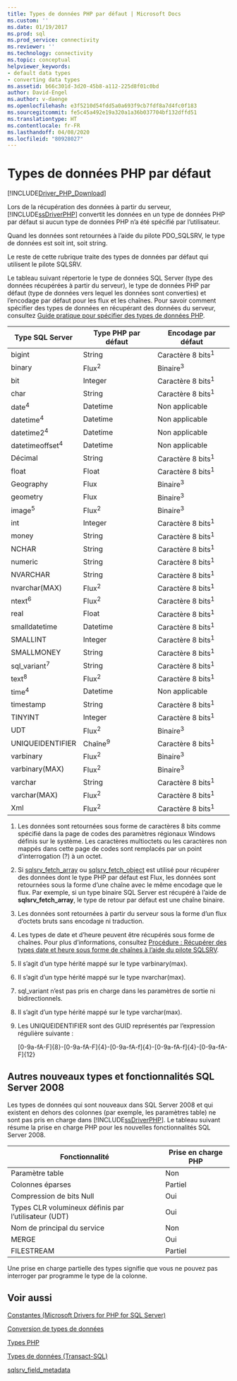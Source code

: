 ```yaml
---
title: Types de données PHP par défaut | Microsoft Docs
ms.custom: ''
ms.date: 01/19/2017
ms.prod: sql
ms.prod_service: connectivity
ms.reviewer: ''
ms.technology: connectivity
ms.topic: conceptual
helpviewer_keywords:
- default data types
- converting data types
ms.assetid: b66c301d-3d20-45b8-a112-225d8f01c0bd
author: David-Engel
ms.author: v-daenge
ms.openlocfilehash: e3f5210d54fdd5a0a693f9cb7fdf8a7d4fc0f183
ms.sourcegitcommit: fe5c45a492e19a320a1a36b037704bf132dffd51
ms.translationtype: HT
ms.contentlocale: fr-FR
ms.lasthandoff: 04/08/2020
ms.locfileid: "80928027"
---
```

# <a name="default-php-data-types"></a>Types de données PHP par défaut
[!INCLUDE[Driver_PHP_Download](../../includes/driver_php_download.md)]

Lors de la récupération des données à partir du serveur, [!INCLUDE[ssDriverPHP](../../includes/ssdriverphp_md.md)] convertit les données en un type de données PHP par défaut si aucun type de données PHP n’a été spécifié par l’utilisateur.  
  
Quand les données sont retournées à l’aide du pilote PDO_SQLSRV, le type de données est soit int, soit string.  
  
Le reste de cette rubrique traite des types de données par défaut qui utilisent le pilote SQLSRV.  
  
Le tableau suivant répertorie le type de données SQL Server (type des données récupérées à partir du serveur), le type de données PHP par défaut (type de données vers lequel les données sont converties) et l’encodage par défaut pour les flux et les chaînes. Pour savoir comment spécifier des types de données en récupérant des données du serveur, consultez [Guide pratique pour spécifier des types de données PHP](../../connect/php/how-to-specify-php-data-types.md).  
  
|Type SQL Server|Type PHP par défaut|Encodage par défaut|  
|-------------------|--------------------|--------------------|  
|bigint|String|Caractère 8 bits<sup>1</sup>|  
|binary|Flux<sup>2</sup>|Binaire<sup>3</sup>|  
|bit|Integer|Caractère 8 bits<sup>1</sup>|  
|char|String|Caractère 8 bits<sup>1</sup>|  
|date<sup>4</sup>|Datetime|Non applicable|  
|datetime<sup>4</sup>|Datetime|Non applicable|  
|datetime2<sup>4</sup>|Datetime|Non applicable|  
|datetimeoffset<sup>4</sup>|Datetime|Non applicable|  
|Décimal|String|Caractère 8 bits<sup>1</sup>|  
|float|Float|Caractère 8 bits<sup>1</sup>|  
|Geography|Flux|Binaire<sup>3</sup>|  
|geometry|Flux|Binaire<sup>3</sup>|  
|image<sup>5</sup>|Flux<sup>2</sup>|Binaire<sup>3</sup>|  
|int|Integer|Caractère 8 bits<sup>1</sup>|  
|money|String|Caractère 8 bits<sup>1</sup>|  
|NCHAR|String|Caractère 8 bits<sup>1</sup>|  
|numeric|String|Caractère 8 bits<sup>1</sup>|  
|NVARCHAR|String|Caractère 8 bits<sup>1</sup>|  
|nvarchar(MAX)|Flux<sup>2</sup>|Caractère 8 bits<sup>1</sup>|  
|ntext<sup>6</sup>|Flux<sup>2</sup>|Caractère 8 bits<sup>1</sup>|  
|real|Float|Caractère 8 bits<sup>1</sup>|  
|smalldatetime|Datetime|Caractère 8 bits<sup>1</sup>|  
|SMALLINT|Integer|Caractère 8 bits<sup>1</sup>|  
|SMALLMONEY|String|Caractère 8 bits<sup>1</sup>|  
|sql_variant<sup>7</sup>|String|Caractère 8 bits<sup>1</sup>|  
|text<sup>8</sup>|Flux<sup>2</sup>|Caractère 8 bits<sup>1</sup>|  
|time<sup>4</sup>|Datetime|Non applicable|  
|timestamp|String|Caractère 8 bits<sup>1</sup>|  
|TINYINT|Integer|Caractère 8 bits<sup>1</sup>|  
|UDT|Flux<sup>2</sup>|Binaire<sup>3</sup>|  
|UNIQUEIDENTIFIER|Chaîne<sup>9</sup>|Caractère 8 bits<sup>1</sup>|  
|varbinary|Flux<sup>2</sup>|Binaire<sup>3</sup>|  
|varbinary(MAX)|Flux<sup>2</sup>|Binaire<sup>3</sup>|  
|varchar|String|Caractère 8 bits<sup>1</sup>|  
|varchar(MAX)|Flux<sup>2</sup>|Caractère 8 bits<sup>1</sup>|
|Xml|Flux<sup>2</sup>|Caractère 8 bits<sup>1</sup>|  
  

1.  Les données sont retournées sous forme de caractères 8 bits comme spécifié dans la page de codes des paramètres régionaux Windows définis sur le système. Les caractères multioctets ou les caractères non mappés dans cette page de codes sont remplacés par un point d’interrogation (?) à un octet.  
  
2.  Si [sqlsrv_fetch_array](../../connect/php/sqlsrv-fetch-array.md) ou [sqlsrv_fetch_object](../../connect/php/sqlsrv-fetch-object.md) est utilisé pour récupérer des données dont le type PHP par défaut est Flux, les données sont retournées sous la forme d’une chaîne avec le même encodage que le flux. Par exemple, si un type binaire SQL Server est récupéré à l’aide de **sqlsrv_fetch_array**, le type de retour par défaut est une chaîne binaire.  
  
3.  Les données sont retournées à partir du serveur sous la forme d’un flux d’octets bruts sans encodage ni traduction.  

4.  Les types de date et d’heure peuvent être récupérés sous forme de chaînes. Pour plus d’informations, consultez [Procédure : Récupérer des types date et heure sous forme de chaînes à l’aide du pilote SQLSRV](../../connect/php/how-to-retrieve-date-and-time-type-as-strings-using-the-sqlsrv-driver.md).  

5.  Il s’agit d’un type hérité mappé sur le type varbinary(max).

6. Il s’agit d’un type hérité mappé sur le type nvarchar(max).

7.  sql_variant n’est pas pris en charge dans les paramètres de sortie ni bidirectionnels.

8.  Il s’agit d’un type hérité mappé sur le type varchar(max).  
  
9.  Les UNIQUEIDENTIFIER sont des GUID représentés par l’expression régulière suivante :  
  
    [0-9a-fA-F]{8}-[0-9a-fA-F]{4}-[0-9a-fA-f]{4}-[0-9a-fA-f]{4}-[0-9a-fA-F]{12}  
 
 
## <a name="other-new-sql-server-2008-data-types-and-features"></a>Autres nouveaux types et fonctionnalités SQL Server 2008  
Les types de données qui sont nouveaux dans SQL Server 2008 et qui existent en dehors des colonnes (par exemple, les paramètres table) ne sont pas pris en charge dans [!INCLUDE[ssDriverPHP](../../includes/ssdriverphp_md.md)]. Le tableau suivant résume la prise en charge PHP pour les nouvelles fonctionnalités SQL Server 2008.  
  
|Fonctionnalité|Prise en charge PHP|  
|-----------|---------------|  
|Paramètre table|Non|  
|Colonnes éparses|Partiel|  
|Compression de bits Null|Oui|  
|Types CLR volumineux définis par l’utilisateur (UDT)|Oui|  
|Nom de principal du service|Non|  
|MERGE|Oui|  
|FILESTREAM|Partiel|  
  
Une prise en charge partielle des types signifie que vous ne pouvez pas interroger par programme le type de la colonne.  
  
## <a name="see-also"></a>Voir aussi  
[Constantes &#40;Microsoft Drivers for PHP for SQL Server&#41;](../../connect/php/constants-microsoft-drivers-for-php-for-sql-server.md)

[Conversion de types de données](../../connect/php/converting-data-types.md)

[Types PHP](https://php.net/manual/en/language.types.php)

[Types de données (Transact-SQL)](../../t-sql/data-types/data-types-transact-sql.md)

[sqlsrv_field_metadata](../../connect/php/sqlsrv-field-metadata.md)  
  
